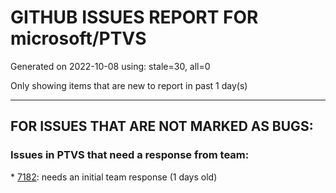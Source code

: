 
# GITHUB ISSUES REPORT FOR microsoft/PTVS


Generated on 2022-10-08 using: stale=30, all=0


Only showing items that are new to report in past 1 day(s)


---

## FOR ISSUES THAT ARE NOT MARKED AS BUGS:


### Issues in PTVS that need a response from team:


\* [7182](https://github.com/microsoft/PTVS/issues/7182 "How can i use mixed debugging with Python Environments"): needs an initial team response (1 days old)
